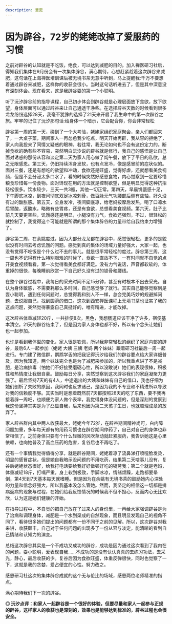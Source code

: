 ```yaml
---
description: 慧更
---
```


# 因为辟谷，72岁的姥姥改掉了爱服药的习惯

之前对辟谷的认知就是不吃饭，绝食，可以达到减肥的目的。加入禅医研习社后，得知我们集体在9月份会有一次集体辟谷，满心期待，心想赶紧趁着这次辟谷来减肥，这句话在上海禅医培训课后被无境书茶无意中听到，马上提醒我:千万不要想着通过辟谷来减肥，这样你的收获会很小。当时这句话听进去了，但是其中深意没有深刻体会。现在看来，这是我辟谷耍的第一个小聪明。

听了沅汐辟谷前的指导课程，自己初步体会到辟谷就是心理层面放下食欲，放下欲望，身体层面可以通过辟谷来让自己通透干净些。在选择辟谷天数的时候看到很多龙龙纷纷选择28天，我毫不犹豫的选择了21天来开启了我生命中的第一次辟谷之旅。牢牢的记住了沅汐那句话:给身体一个暗示，它会配合你，你会非常轻松

   辟谷第一周的第一天，碰到了一个大考验，姥姥家组织家庭聚会，亲人们都回来了，一大桌子菜，期间家人一再怂恿我少吃点，明天开始再辟，我从容的拒绝了，家人向我投来了同情又疑惑的眼神。若往常，我无论如何也不会有这份定力的。断掉食欲的确有些不容易，突然明白沅汐说的辟谷就是修行，我自己的感悟是让自己面对诱惑的那份从容和淡定第二天为家人用心做了炖午餐，放下了平日的私欲，总之无限感恩。第三天，仍旧持续浑身发软，也有点发冷，像是感冒前的症状似的。面对三餐，还是有想吃的欲望和冲动，食欲还是旺盛，觉得好虐，还就想看美食视频，但是不会分泌太多口水了，看的时候突然好感恩食物，内心觉察到一定要珍惜粮食珍惜每一份食物。面对馋现在用的方法就是控制欲望，但是明显觉得这种抗拒轻松很多。饮水较少，三天一共3瓶，其他一切正常。第四天，早晨饥饿感十足，下午脚底冰凉，到夜间彻底双足冰凉刺骨，做百脉元气功腰部后侧有些轴，好久没有过的酸胀感。第五天，全身发冷，夜间脚底凉，给老妈按摩后发热，喝了口凉水后胃酸，返酸水，略微有些胃疼，还是有食欲，总想看美食视频。第六天，肚子比前几天要更空些，饥饿感还是明显，小腿没有力气，食欲还强烈，不过，很轻松的就控制了，我觉得这个可能就是所谓的那个集体辟谷的力量带给自我约束力增强了。

辟谷第二周，在余姚度过，因为大部分龙龙都在辟谷中，感觉很轻松，更多的是貌似没有时间去考虑饥饿的问题。感觉到真的集体的场域力量好强大，大家一起，也没有觉得不吃饭是个什么过不去的事儿。就是很平常轻松的度过。辟谷第三周，这一周也不记得有什么特别艰难的时候了，食欲一直放不下，一有时间就不自觉的点开美食视频看看，第一次觉得看美食都好满足。没有力气说话，声音都软软的，体重掉的很快，每晚睡前欣赏一下自己好久没有过的锁骨和腰线。

在整个辟谷过程中，我每日的采光时间不足15分钟，甚至有时根本不出去采光。自认为身体敏感，不需要耗那么多时间，自己感觉够了就行。其实自己能够觉察到是耍小聪明，遇到任何问题时，总觉得我和别人不一样，总会完美巧妙的规避掉问题，去说服自己，找到圆滑的借口。这次到西安禅医课程上无境书茶也证实了我的这点问题，突然觉得暴露自己真挺好的，唯有精进，才能改掉。

这次辟谷体重减轻20斤，一共排便8次，黑色，我想肠道应该干净了许多，宿便基本清空。21天的辟谷结束了，但是因为家人身体也都不好，所以有个念头让她们也一起参加。  

也许是看到我体型的变化，家人很是钦佩，所以我非常轻松的组织了家庭内部的辟谷，最后6人一起参加（姥姥  大姨  三姨  老妈  两个妹妹）跟着研习社最后一周一起进行。专门建了微信群，鹦鹉学舌的把我记得沅汐给我们的辟谷要点给大家详细普及，因为我知道，两个妹妹完全也是为了减肥来参加的，所以我重点讲了不是减肥，是治病排毒（怕她们不好接受磨砺心性，所以没敢说）她们的表现很棒，积极性和热情度让我很自豪。鼓励每日分享，突然觉察到这次辟谷我们的家庭凝聚力更强了。最后坚持7天的有4人，中途退出的大姨和妹妹有自己的借口，我也仔细为她们剖析了失败的原因，我同时也反求诸己，是因为我的不专业和不精进所以导致对我的信赖度不够。其实当时是想着既然前7天都按照28天的吃了东西，要不我再接着辟一周吧，也顺便为家人做个表率，我觉得身体没问题的，但是深刻的觉察到我这份坚持其实是为了凸显自我，后来也因为第二天孩子生日，也就顺理成章的放弃了。

家人辟谷群内其中两人收获最大，姥姥今年72岁，在辟谷期间精神尚可，白内障问题加重，多年每天都有的用药习惯也在辟谷期间停药了，自己对自己的身体也非常相信了。之前身体只要有个什么轻微的风吹草动就赶紧服药，我告诉她这是心里依赖，也向她普及了高血压药的危害，复谷后也不再吃了。

还有一个事情我觉得值得分享，就是辟谷期间，姥姥着凉了流鼻涕打喷嚏脸发烫，明显的感冒症状，但是她自我暗示没问题的不用吃药，结果第二天啥事儿没有，复谷后姥姥状态很好，给我打电话要给我好好做顿好吃的犒劳我；第二个就是老妈，体重减轻18斤，打嗝严重，身上软到极致，手脚冰凉，情绪烦躁，走路都要晕倒，第4天到7天基本每天就嗜睡。但是因为在余姚有无境书茶的鼓励她内心深处的力量和信念好强大，所以我基本没怎么管她。然而，我坚定的相信这一切都是排病返病的现象与过程，在她们给我反馈情况的时候我不但不担心，反而内心无比欢欣，认为这是她们健康的开始。

在指导过程中，不自觉的把自己放在了过来人的身份里，一再给大家强调辟谷是为了治病和调理身体，减肥是一个水到渠成的自然现象，而且明显发现自己的视角不同了，看待很多她们提出的问题都有一份不同于之前的见解。所以，这次辟谷对我来讲，收获颇丰，自己对于任何问题的出现多了一份从容与淡定，能清晰的看到自己情绪和认知力的演变。

总结这次辟谷其实是一个不成功又成功的辟谷，成功是因为通过这次看到了我内在的问题，耍小聪明，爱表现自我……不成功的是没有认认真真的去练习功法，去采光，静心，最后收获的少。复谷后因为食欲旺盛，体重反弹很快，同时也觉察了一下，这就是我的贪婪，爱占便宜的心性。努力改之。

感恩研习社这次的集体辟谷成就的这个无与伦比的场域，感恩两位老师精准的指点。

满心期待我们下一次的辟谷。

**◎ 沅汐点评：和家人一起辟谷是一个很好的体验，但要尽量和家人一起参与正规的辟谷，这样家人的收获也是深刻的，效果也是能够达到标准的，辟谷过程也会很安全。**

